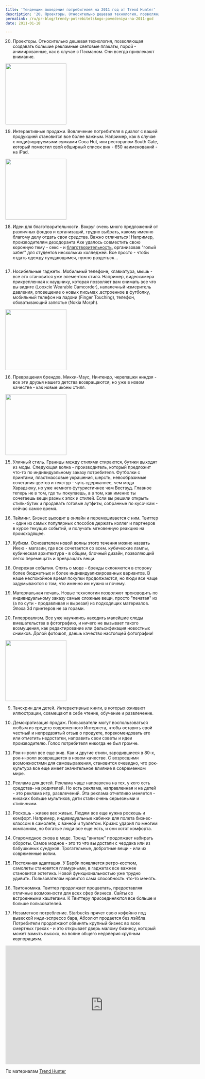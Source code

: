 ```yaml
---
title: 'Тенденции поведения потребителей на 2011 год от Trend Hunter'
description: '20. Проекторы. Относительно дешевая технология, позволяющая создавать большие рекламные световые плакаты, порой - анимированные, как в случае с Пэкманом. Они всегда привлекают внимание.'
permalink: /ru/pr-blog/trendy-potrebitelskogo-povedeniya-na-2011-god
date: 2011-01-18

---
```


20. Проекторы. Относительно дешевая технология, позволяющая создавать большие рекламные световые плакаты, порой - анимированные, как в случае с Пэкманом. Они всегда привлекают внимание.

<img src="https://cdn.trendhunterstatic.com/thumbs/south-gate-restaurant.jpeg" alt="" width="200">

19. Интерактивные продажи. Вовлечение потребителя в диалог с вашей продукцией становится все более важным. Например, как в случае с модифицируемыми сумками Coca Hut, или рестораном South Gate,  который  поместил свой обширный список вин - 650 наименований - на iPad.

<img src="https://solidgroundblog.files.wordpress.com/2010/05/asu-axe-photo-2.jpg" alt="" width=200>

18. Идеи для благотворительности. Вокруг очень много предложений от различных фондов и организаций, трудно выбрать, какому именно благому делу отдать свои средства. Важно отличаться! Например, производителям дезодоранта Axe удалось совместить свою коронную тему - секс - и <a href="https://cdn.trendhunterstatic.com/thumbs/south-gate-restaurant.jpeg">благотворительность</a>, организовав "голый забег" для студентов нескольких колледжей. Все просто - чтобы отдать одежду нуждающимся, нужно раздеться...

<img src="https://cdn.trendhunterstatic.com/thumbs/wearable-mobile-phone-concept-turn-your-fingers-into-a-mobile-phone.jpeg" alt="">

17. Носибельные гаджеты. Мобильный телефоне, клавиатура, мышь - все это становится уже элементом стиля. Например, видеокамера прикрепленная к наушнику, которая позволяет вам снимать все что вы видите (Looxcie Wearable Camcorder), напалечный измеритель давления, оповещение о новых письмах .встроенное в футболку, мобильный телефон на ладони (Finger Touching), телефон, обхватывающий запястье (Nokia Morph).

<img src="https://cdn.trendhunterstatic.com/thumbs/mickey-mouse-anatomy.jpeg" alt="" width="200">

16. Превращения брендов. Микки-Маус, Нинтендо,  черепашки ниндзя - все эти друзья нашего детства возвращаются, но уже в новом качестве - как новые иконы стиля.

<img src="https://www.lifeofguangzhou.com/node_10/node_37/node_251/node_471/img/2008/02/06/120228980533889_2.jpg" alt="" width="200">

15. Уличный стиль. Границы между стилями стираются, бутики выходят из моды. Следующая волна - производитель, который предложит что-то по индивидуальному заказу потребителя. Футболки с принтами, пластмассовые украшения, шерсть, невообразимые сочетания цветов и текстур - чуть сдержаннее, чем мода Харадзюку, но уже немного футуристичнее чем Вествуд. Главное теперь не в том, где ты покупаешь, а в том, как именно ты сочетаешь вещи разных эпох и стилей. Если вы решили открыть стиль-бутик и продавать готовые аутфиты, собранные по кусочкам - сейчас самое время.

14. Тайминг. Бизнес выходит в онлайн и перемешивается с ним. Твиттер - один из самых популярных способов держать коллег и партнеров в курсе текущих событий, и получать мгновенную реакцию на происходящее.

13. Кубизм. Основателем новой волны этого течения можно назвать Икею - магазин, где все сочетается со всем. кубические лампы, кубическая архитектура - в общем, блочный дизайн, позволяющий легко перемещать и превращать вещи.

12. Опережая события. Опять  о моде - бренды склоняются в сторону более бюджетных и более индивидуализированных вариантов. В наше неспокойное время покупки продолжаются, но люди все чаще задумываются о том, что именно им нужно и почему.

11. Материальная печаль. Новые технологии позволяют производить по индивидуальному заказу самые сложные вещи, просто "печатая" из (а по сути - продавливая и вырезая) из подходящих материалов. Эпоха 3d принтеров не за горами.

10. Гиперреализм. Все уже научились находить малейшие следы вмешательства в фотографию, и ничего не вызывает такого возмущения, как  редактирование или фальсификация новостных снимков.  Долой фотошоп, даешь качество настоящей фотографии!

<img src="https://uxmag.com/uploads/rooseninteractivebooks/alicefortheipad.jpg" alt="" width="200">

9. Тачскрин для детей. Интерактивные книги, в которых оживают иллюстрации, совмещают в себе чтение, обучение и развлечение.

8. Демократизация продаж. Пользователи могут воспользоваться любым из средств современного Интернета, чтобы оставить свой честный и непредвзятый отзыв о продукте, порекомендовать его или отметить недостатки, направить свои советы и идеи производителю. Голос потребителя никогда не был громче.

7. Рок-н-ролл все еще жив. Как и другие стили, зародившиеся в 80-х, рок-н-ролл возвращается в новом качестве. С возросшими возможностями для самовыражения, становится очевидно, что рок-культура все еще имеет значительное влияние в современном мире.

6. Реклама для детей. Реклама чаще  направлена на тех, у кого есть средства-  на родителей. Но есть реклама, направленная и на детей - это реклама игр, развлечений. Эта реклама отчетливо меняется - никаких больше мультиков, дети стали очень серьезными и  стильными.

5. Роскошь - живее вех живых. Людям все еще нужна роскошь и комфорт. Например, индивидуальные кабинки для полета бизнес-классом в самолете, с ванной и туалетом. Кризис ударил по многим компаниям, но богатые люди вcе еще есть, и они хотят комфорта.

4. Старомодное снова в моде. Тренд "винтаж" продолжает набирать обороты. Самое модное - это то что вы достали с чердака или из бабушкиных сундуков. Трогательные, добротные вещи - или их современные копии.

3. Постоянная адаптация. У Барби появляется ретро-костюм, самолеты становятся гламурными, в гаджетах все важнее становится эстетика. Новой функциональностью уже трудно удивить. Пользователям нравится сама способность что-то менять.

2. Твитономика. Твиттер продолжает процветать, предоставляя отличные возможности для всех сфер бизнеса. Сайты со встроенными хаштегами. К Твиттеру присоединяются все больше и больше пользователей.

1. Незаметное потребление. Starbucks прячет свою кофейню под вывеской инди-эспрессо бара, Абсолют продается без лэйбла. Потребители продолжают обвинять крупный бизнес во всех смертных грехах - и это открывает дверь малому бизнесу, который может взмыть высоко, на волне общего недоверия крупным корпорациям.

<object width="640" height="390"><param name="movie" value="https://www.youtube.com/v/0qgFTQ8zu3g&rel=0&hl=en_US&feature=player_embedded&version=3"></param><param name="allowFullScreen" value="true"></param><param name="allowScriptAccess" value="always"></param><embed src="https://www.youtube.com/v/0qgFTQ8zu3g&amp;rel=0&amp;hl=en_US&amp;feature=player_embedded&amp;version=3" type="application/x-shockwave-flash" allowfullscreen="true" allowscriptaccess="always" width="640" height="390"></embed></object>

По материалам <a href="https://www.trendhunter.com/">Trend Hunter</a>

